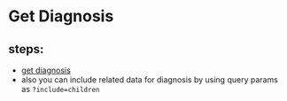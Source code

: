 # Get Diagnosis

## steps:

- [get diagnosis](https://documenter.getpostman.com/view/12318086/2sA3Bt3pg1#bad2b384-949f-4141-a30c-aebcc1b69a54)
- also you can include related data for diagnosis by using query params as `?include=children`
